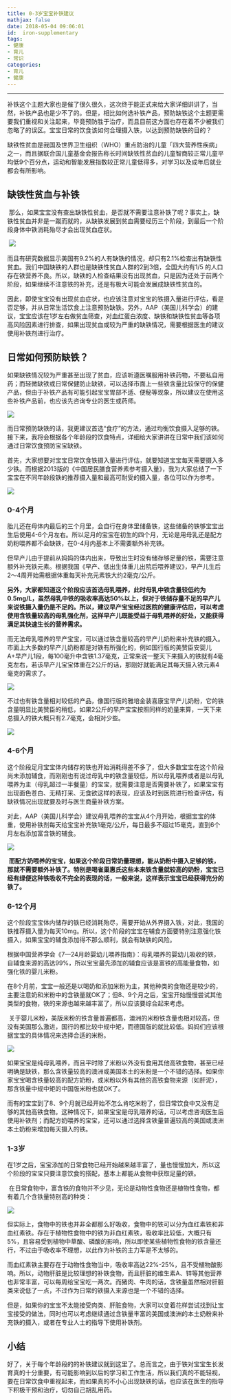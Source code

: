 ```yaml
---
title: 0-3岁宝宝补铁建议
mathjax: false
date: 2018-05-04 09:06:01
id:  iron-supplementary
tags:
- 健康 
- 育儿
- 常识
categories:
- 育儿
- 健康
---
```


****

补铁这个主题大家也是催了很久很久，这次终于能正式来给大家详细讲讲了，当然，补铁产品也是少不了的。但是，相比如何选补铁产品，预防缺铁这个主题更需要我们重视和关注起来，毕竟预防胜于治疗，而且目前这方面也存在着不少被我们忽略了的误区。宝宝日常的饮食该如何合理摄入铁，以达到预防缺铁的目的？

<!--- more --->

缺铁性贫血是我国及世界卫生组织（WHO）重点防治的儿童「四大营养性疾病」之一，而且据联合国儿童基金会报告称长时间缺铁性贫血的儿童智商较正常儿童平均低9个百分点，运动和智能发展指数较正常儿童低得多，对学习以及成年后就业都会有所影响。

## 缺铁性贫血与补铁

 那么，如果宝宝没有查出缺铁性贫血，是否就不需要注意补铁了呢？事实上，缺铁性贫血并非是一蹴而就的，从缺铁发展到贫血需要经历三个阶段，到最后一个阶段身体中铁消耗殆尽才会出现贫血症状。

 ![](http://img.shihuidaren.cn/iron-supplementary/2566bb196ba2c0f192e8d8a921534eb6.png)

而且有研究数据显示美国有9.2%的人有缺铁的情况，却只有2.1%检查出有缺铁性贫血。我们中国缺铁的人群也是缺铁性贫血人群的2到3倍，全国大约有1/5
的人口存在铁营养不良。所以，缺铁的人检查结果没有出现贫血，只是因为还处于前两个阶段，如果继续不注意铁的补充，还是有极大可能会发展成缺铁性贫血的。

因此，即使宝宝没有出现贫血症状，也应该注意对宝宝的铁摄入量进行评估，看是否足够，并从日常生活饮食上注意预防缺铁。另外，AAP（美国儿科学会）的建议，宝宝应该在1岁左右做贫血筛查，对血红蛋白浓度、缺铁和缺铁性贫血等各项高风险因素进行排查，如果出现贫血或较为严重的缺铁情况，需要根据医生的建议使用补铁剂进行治疗。

## 日常如何预防缺铁？

如果缺铁情况较为严重甚至出现了贫血，应该听遵医嘱服用补铁药物，不要私自用药；而轻微缺铁或日常保健防止缺铁，可以选择市面上一些铁含量比较保守的保健产品，但由于补铁产品有可能引起宝宝胃部不适、便秘等现象，所以建议在使用这些补铁产品前，也应该先咨询专业的医生或药师。

![](http://img.shihuidaren.cn/iron-supplementary/cea489dba84ace2f733623e64fc61381.jpg)

而日常预防缺铁的话，我更建议首选“食疗”的方法，通过均衡饮食摄入足够的铁。接下来，我将会根据各个年龄段的饮食特点，详细给大家讲讲在日常中我们该如何通过日常饮食预防宝宝缺铁。

首先，大家想要对宝宝日常饮食铁摄入量进行评估，就要知道宝宝每天需要摄入多少铁。而根据2013版的《中国居民膳食营养素参考摄入量》，我为大家总结了一下宝宝在不同年龄段铁的推荐摄入量和最高可耐受的摄入量，各位可以作为参考。

![](http://img.shihuidaren.cn/iron-supplementary/ef4b6b6c4c4a73276400c2ba0f37f735.png)

###  0-4个月

胎儿还在母体内最后的三个月里，会自行在身体里储备铁，这些储备的铁够宝宝出生后使用4-6个月左右。所以足月的宝宝在初生的四个月，无论是用母乳还是配方奶粉喂养都不会缺铁，在0-4月内基本上不需要额外补充铁。

但早产儿由于提前从妈妈的体内出来，导致出生时没有储存够足量的铁，需要注意额外补充铁元素。根据我国《早产、低出生体重儿出院后喂养建议》，早产儿生后2～4周开始需根据体重每天补充元素铁大约2毫克/公斤。

**另外，大家都知道这个阶段应该首选母乳喂养，此时母乳中铁含量较低约为0.5mg/L，虽然母乳中铁的吸收率高达50%以上，但对于铁储存量不足的早产儿来说铁摄入量仍是不足的。所以，建议早产宝宝经过医院的健康评估后，可以考虑使用含铁量较高的母乳强化剂，这样早产儿既能受益于母乳喂养的好处，又能获得满足其快速生长的营养需求。**

而无法母乳喂养的早产宝宝，可以通过铁含量较高的早产儿奶粉来补充铁的摄入。市面上大多数的早产儿奶粉都是对铁有所强化的，例如国行版的美赞臣安婴儿A+早产儿1段，每100毫升中含铁1.37毫克，正常来说一整天下来摄入的铁就有4毫克左右，若该早产儿宝宝体重在2公斤的话，那刚好就能满足其每天摄入铁元素4毫克的需求了。

![](http://img.shihuidaren.cn/iron-supplementary/01d7edff3375ad0cb2346090cca13907.jpg)

不过也有铁含量相对较低的产品，像国行版的雅培金装喜康宝早产儿奶粉，它的铁含量明显比美赞臣的稍低，如果2公斤的早产宝宝按照同样的奶量来算，一天下来总摄入的铁大概只有2.7毫克，会相对少些。

![](http://img.shihuidaren.cn/iron-supplementary/21bbb04f2ed7fa4457552a82c1570916.jpg)

### 4-6个月

这个阶段足月宝宝体内储存的铁也开始消耗得差不多了，但大多数宝宝在这个阶段尚未添加辅食，而刚刚也有说过母乳中的铁含量较低，所以母乳喂养或者是以母乳喂养为主（母乳超过一半餐量）的宝宝，就需要注意是否需要补铁了，如果宝宝有出现面色苍白、无精打采、无食欲这样的表现，应该及时到医院进行检查评估，有缺铁情况出现就要及时与医生商量补铁方案。

对此，AAP（美国儿科学会）建议母乳喂养的宝宝从4个月开始，根据宝宝的体重，使用补铁剂每天给宝宝补充铁1毫克/公斤，每日最多不超过15毫克，直到6个月左右添加富含铁的辅食。

![](http://img.shihuidaren.cn/iron-supplementary/365a85df2203893c082003fa6fbe7205.jpg)

 **而配方奶喂养的宝宝，如果这个阶段日常奶量理想，能从奶粉中摄入足够的铁，那就不需要额外补铁了。特别是喝雀巢惠氏这些本来铁含量就较高的奶粉，宝宝已经有绿便这种铁吸收不完全的表现的话，一般来说，这样表示宝宝已经获得充分的铁了。**

### 6-12个月

这个阶段宝宝体内储存的铁已经消耗殆尽，需要开始从外界摄入铁，对此，我国的铁推荐摄入量为每天10mg。所以，这个阶段的宝宝在辅食方面要特别注意强化铁摄入，如果宝宝的辅食添加得不那么顺利，就会有缺铁的风险。

根据中国营养学会《7—24月龄婴幼儿喂养指南》：母乳喂养的婴幼儿吸收的铁，自辅食来源的高达99%，所以宝宝最先添加的辅食应该是富铁的高能量食物，如强化铁的婴儿米粉。

在8个月前，宝宝一般还是以喝奶和添加米粉为主，其他种类的食物还是较少的，主要注意奶和米粉中的含铁量就OK了；但8、9个月之后，宝宝开始慢慢尝试其他类型的食物，铁的来源也越来越丰富了，所以应该要综合起来考虑。

 关于婴儿米粉，美版米粉的铁含量普遍都高，澳洲的米粉铁含量也相对较高，但没有美国那么激进，国行的都比较中规中矩，而德国版的就比较低。妈妈们应该根据宝宝的具体情况来选择合适的米粉。

![](http://img.shihuidaren.cn/iron-supplementary/ce7d8d273306869ec64e03adb3cb1598.jpg)

如果宝宝是纯母乳喂养，而且平时除了米粉以外没有食用其他高铁食物，甚至已经明确是缺铁，那么含铁量较高的澳洲或美国本土的米粉是一个不错的选择。如果你家宝宝喝含铁量较高的配方奶粉，或米粉以外有其他的高铁食物来源（如肝泥），那含铁量中规中矩的中国版米粉也就OK了。

而有的宝宝到了8、9个月就已经开始不怎么肯吃米粉了，但日常饮食中又没有足够的其他高铁食物。这种情况下，如果宝宝是母乳喂养的话，可以考虑咨询医生后使用补铁剂；而配方奶喂养的宝宝，还可以通过选择含铁量普遍较高的美国或澳洲本土奶粉来增加每天摄入的铁。

### 1-3岁

在1岁之后，宝宝添加的日常食物已经开始越来越丰富了，量也慢慢加大，所以这个阶段的宝宝只要注意饮食的搭配，基本上都能从食物中获取足量的铁。

 在日常食物中，富含铁的食物并不少见，无论是动物性食物还是植物性食物，都有着几个含铁量特别高的种类：

![](http://img.shihuidaren.cn/iron-supplementary/a095d3bf9987668af0cdab42724e2443.png)

但实际上，食物中的铁也并非全都那么好吸收，食物中的铁可以分为血红素铁和非血红素铁。存在于植物性食物中的铁为非血红素铁，吸收率比较低，大概只有5%，且容易受到植物中草酸、磷酸的影响，所以即使某些植物性食物的铁含量还行，不过由于吸收率不理想，以此作为补铁的主力军是不太够的。

而血红素铁主要存在于动物性食物当中，吸收率高达22%-25%，且不受植物酸影响。所以，动物肝脏是比较理想的补铁食物，而且肝脏的维生素A、锌等其他营养也非常丰富，可以每周给宝宝吃一两次。而猪肉、牛肉的话，含铁量虽然相对肝脏类来说低了一点，不过作为日常的铁摄入来源也是一个不错的选择。

但是，如果你的宝宝不太能接受肉类、肝脏食物，大家可以变着花样尝试找到让宝宝接受的做法，同时也可以考虑继续通过含铁量丰富的美国或澳洲的本土奶粉来补充铁的摄入，或者在专业人士的指导下使用补铁剂。

## 小结

好了，关于每个年龄段的的补铁建议就到这里了。总而言之，由于铁对宝宝生长发育真的十分重要，有可能影响到以后的学习和工作生活，所以我们真的不能轻视，要在日常饮食中重视起来，而如果真的不小心出现缺铁的话，也应该在医生的指导下积极干预和治疗，切勿自己胡乱用药。